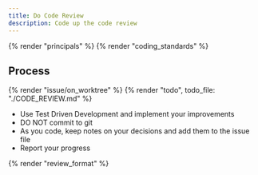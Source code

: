 ```yaml
---
title: Do Code Review
description: Code up the code review
---
```



{% render "principals" %}
{% render "coding_standards" %}

## Process

{% render "issue/on_worktree" %}
{% render "todo", todo_file: "./CODE_REVIEW.md" %}
- Use Test Driven Development and implement your improvements
- DO NOT commit to git
- As you code, keep notes on your decisions and add them to the issue file
- Report your progress

{% render "review_format" %}
